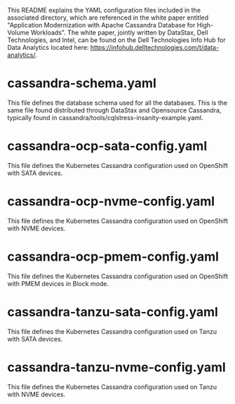 
This README explains the YAML configuration files included in the associated
directory, which are referenced in the white paper entitled "Application
Modernization with Apache Cassandra Database for High-Volume Workloads".
The white paper, jointly written by DataStax, Dell Technologies, and Intel,
can be found on the Dell Technologies Info Hub for Data Analytics located here: 
https://infohub.delltechnologies.com/t/data-analytics/. 


cassandra-schema.yaml
===========
This file defines the database schema used for all the databases.  This
is the same file found distributed through DataStax and Opensource Cassandra,
typically found in cassandra/tools/cqlstress-insanity-example.yaml.  

cassandra-ocp-sata-config.yaml
====================
This file defines the Kubernetes Cassandra configuration used on OpenShift with SATA devices. 

cassandra-ocp-nvme-config.yaml
====================
This file defines the Kubernetes Cassandra configuration used on OpenShift with NVME devices.

cassandra-ocp-pmem-config.yaml
====================
This file defines the Kubernetes Cassandra configuration used on OpenShift with PMEM devices in Block mode.

cassandra-tanzu-sata-config.yaml
======================
This file defines the Kubernetes Cassandra configuration used on Tanzu with SATA devices.

cassandra-tanzu-nvme-config.yaml
======================
This file defines the Kubernetes Cassandra configuration used on Tanzu with NVME devices.
